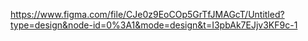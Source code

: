https://www.figma.com/file/CJe0z9EoCOp5GrTfJMAGcT/Untitled?type=design&node-id=0%3A1&mode=design&t=I3pbAk7EJjv3KF9c-1
